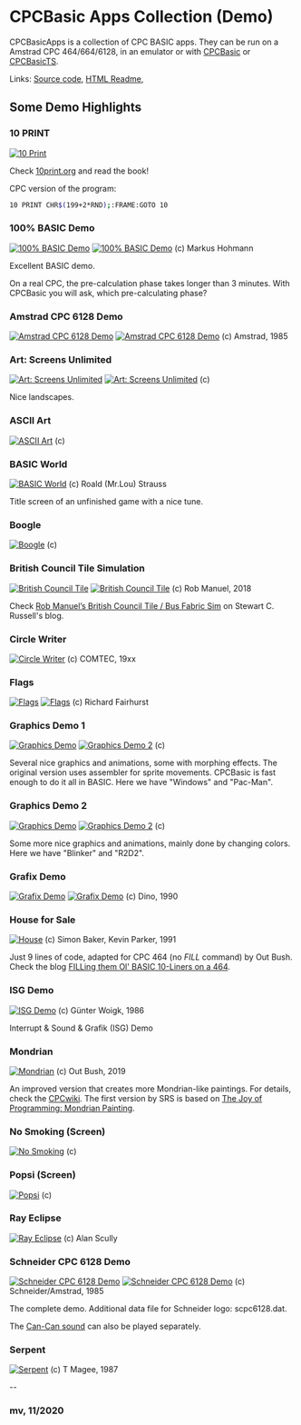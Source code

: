 # CPCBasic Apps Collection (Demo)

CPCBasicApps is a collection of CPC BASIC apps.
They can be run on a Amstrad CPC 464/664/6128, in an emulator or with
[CPCBasic](https://benchmarko.github.io/CPCBasic/) or [CPCBasicTS](https://benchmarko.github.io/CPCBasicTS/).

Links:
[Source code](https://github.com/benchmarko/CPCBasicApps/),
[HTML Readme](https://github.com/benchmarko/CPCBasicApps/#readme),

## Some Demo Highlights

### 10 PRINT

[![10 Print](./img/10print.png)](https://benchmarko.github.io/CPCBasic/index.html?database=apps&example=demo/10print)

Check [10print.org](https://10print.org/) and read the book!

CPC version of the program:

```bash
10 PRINT CHR$(199+2*RND);:FRAME:GOTO 10
```

### 100% BASIC Demo

[![100% BASIC Demo](./img/100demo.png)](https://benchmarko.github.io/CPCBasic/index.html?database=apps&example=demo/100demo)
[![100% BASIC Demo](./img/100demo2.png)](https://benchmarko.github.io/CPCBasic/index.html?database=apps&example=demo/100demo&input=%0d) (c) Markus Hohmann

Excellent BASIC demo.

On a real CPC, the pre-calculation phase takes longer than 3 minutes. With CPCBasic you will ask, which pre-calculating phase?

### Amstrad CPC 6128 Demo

[![Amstrad CPC 6128 Demo](./img/acpc6128.png)](https://benchmarko.github.io/CPCBasic/index.html?database=apps&example=demo/acpc6128)
[![Amstrad CPC 6128 Demo](./img/acpc6128_2.png)](https://benchmarko.github.io/CPCBasic/index.html?database=apps&example=demo/acpc6128) (c) Amstrad, 1985

### Art: Screens Unlimited

[![Art: Screens Unlimited](./img/art.png)](https://benchmarko.github.io/CPCBasic/index.html?database=apps&example=demo/art&input=11)
[![Art: Screens Unlimited](./img/art2.png)](https://benchmarko.github.io/CPCBasic/index.html?database=apps&example=demo/art&input=2) (c)

Nice landscapes.

### ASCII Art

[![ASCII Art](./img/asciiart.png)](https://benchmarko.github.io/CPCBasic/index.html?database=apps&example=demo/asciiart) (c)

### BASIC World

[![BASIC World](./img/basworld.png)](https://benchmarko.github.io/CPCBasic/index.html?database=apps&example=demo/basworld) (c) Roald (Mr.Lou) Strauss

Title screen of an unfinished game with a nice tune.

### Boogle

[![Boogle](./img/boogle.png)](https://benchmarko.github.io/CPCBasic/index.html?database=apps&example=demo/boogle) (c)

### British Council Tile Simulation

[![British Council Tile](./img/btilesim.png)](https://benchmarko.github.io/CPCBasic/index.html?database=apps&example=demo/btilesim)
[![British Council Tile](./img/btilesim2.png)](https://benchmarko.github.io/CPCBasic/index.html?database=apps&example=demo/btilesim) (c) Rob Manuel, 2018

Check [Rob Manuel’s British Council Tile / Bus Fabric Sim](https://scruss.com/blog/2018/06/10/rob-manuels-british-council-tile-bus-fabric-sim/) on Stewart C. Russell's blog.

### Circle Writer

[![Circle Writer](./img/circlewr.png)](https://benchmarko.github.io/CPCBasic/index.html?database=apps&example=demo/circlewr) (c) COMTEC, 19xx

### Flags

[![Flags](./img/flags.png)](https://benchmarko.github.io/CPCBasic/index.html?database=apps&example=demo/flags&input=1%0d)
[![Flags](./img/flags2.png)](https://benchmarko.github.io/CPCBasic/index.html?database=apps&example=demo/flags&input=2%0d) (c) Richard Fairhurst

### Graphics Demo 1

[![Graphics Demo](./img/gdemo1.png)](https://benchmarko.github.io/CPCBasic/index.html?database=apps&example=demo/gdemo&input=A)
[![Graphics Demo 2](./img/gdemo1_2.png)](https://benchmarko.github.io/CPCBasic/index.html?database=apps&example=demo/gdemo&input=E) (c)

Several nice graphics and animations, some with morphing effects. The original version uses assembler for sprite movements. CPCBasic is fast enough to do it all in BASIC.
Here we have "Windows" and "Pac-Man".

### Graphics Demo 2

[![Graphics Demo](./img/gdemo2.png)](https://benchmarko.github.io/CPCBasic/index.html?database=apps&example=demo/gdemo2&input=C)
[![Graphics Demo 2](./img/gdemo2_2.png)](https://benchmarko.github.io/CPCBasic/index.html?database=apps&example=demo/gdemo2&input=F) (c)

Some more nice graphics and animations, mainly done by changing colors.
Here we have "Blinker" and "R2D2".

### Grafix Demo

[![Grafix Demo](./img/grafix.png)](https://benchmarko.github.io/CPCBasic/index.html?database=apps&example=demo/grafix)
[![Grafix Demo](./img/grafix2.png)](https://benchmarko.github.io/CPCBasic/index.html?database=apps&example=demo/grafix) (c) Dino, 1990

### House for Sale

[![House](./img/house.png)](https://benchmarko.github.io/CPCBasic/index.html?database=apps&example=demo/house) (c) Simon Baker, Kevin Parker, 1991

Just 9 lines of code, adapted for CPC 464 (no *FILL* command) by Out Bush.
Check the blog [FILLing them Ol'​ BASIC 10-Liners on a 464](https://www.linkedin.com/pulse/filling-them-ol-basic-10-liners-464-out-bush/).

### ISG Demo

[![ISG Demo](./img/isgdemo.png)](https://benchmarko.github.io/CPCBasic/index.html?database=apps&example=demo/isgdemo) (c) Günter Woigk, 1986

Interrupt & Sound & Grafik (ISG) Demo

### Mondrian

[![Mondrian](./img/mondrian.png)](https://benchmarko.github.io/CPCBasic/index.html?database=apps&example=demo/mondrian) (c) Out Bush, 2019

An improved version that creates more Mondrian-like paintings. For details, check the [CPCwiki](https://www.cpcwiki.eu/forum/programming/mondrian-next-try-to-get-a-topic/). The first version by SRS is based on [The Joy of Programming: Mondrian Painting](https://www.youtube.com/watch?v=FUp3SffxPzw).

### No Smoking (Screen)

[![No Smoking](./img/nosmoke.png)](https://benchmarko.github.io/CPCBasic/index.html?database=apps&example=demo/nosmoke) (c)

### Popsi (Screen)

[![Popsi](./img/popsi.png)](https://benchmarko.github.io/CPCBasic/index.html?database=apps&example=demo/popsi) (c)

### Ray Eclipse

[![Ray Eclipse](./img/rayclip.png)](https://benchmarko.github.io/CPCBasic/index.html?database=apps&example=demo/rayclip) (c) Alan Scully

### Schneider CPC 6128 Demo

[![Schneider CPC 6128 Demo](./img/scpc6128.png)](https://benchmarko.github.io/CPCBasic/index.html?database=apps&example=demo/scpc6128)
[![Schneider CPC 6128 Demo](./img/scpc6128m.png)](https://benchmarko.github.io/CPCBasic/index.html?database=apps&example=demo/scpc6128)
(c) Schneider/Amstrad, 1985

The complete demo. Additional data file for Schneider logo: scpc6128.dat.

The [Can-Can sound](https://benchmarko.github.io/CPCBasic/index.html?database=apps&example=music/cancan) can also be played separately.

### Serpent

[![Serpent](./img/serpent.png)](https://benchmarko.github.io/CPCBasic/index.html?database=apps&example=demo/serpent) (c) T Magee, 1987

--

### **mv, 11/2020**
